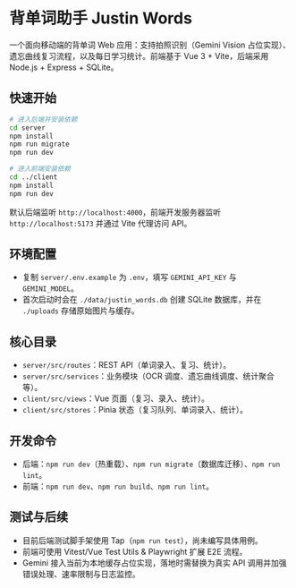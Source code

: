 # 背单词助手 Justin Words

一个面向移动端的背单词 Web 应用：支持拍照识别（Gemini Vision 占位实现）、遗忘曲线复习流程，以及每日学习统计。前端基于 Vue 3 + Vite，后端采用 Node.js + Express + SQLite。

## 快速开始

```bash
# 进入后端并安装依赖
cd server
npm install
npm run migrate
npm run dev

# 进入前端安装依赖
cd ../client
npm install
npm run dev
```

默认后端监听 `http://localhost:4000`，前端开发服务器监听 `http://localhost:5173` 并通过 Vite 代理访问 API。

## 环境配置

- 复制 `server/.env.example` 为 `.env`，填写 `GEMINI_API_KEY` 与 `GEMINI_MODEL`。
- 首次启动时会在 `./data/justin_words.db` 创建 SQLite 数据库，并在 `./uploads` 存储原始图片与缓存。

## 核心目录

- `server/src/routes`：REST API（单词录入、复习、统计）。
- `server/src/services`：业务模块（OCR 调度、遗忘曲线调度、统计聚合等）。
- `client/src/views`：Vue 页面（复习、录入、统计）。
- `client/src/stores`：Pinia 状态（复习队列、单词录入、统计）。

## 开发命令

- 后端：`npm run dev`（热重载）、`npm run migrate`（数据库迁移）、`npm run lint`。
- 前端：`npm run dev`、`npm run build`、`npm run lint`。

## 测试与后续

- 目前后端测试脚手架使用 Tap（`npm run test`），尚未编写具体用例。
- 前端可使用 Vitest/Vue Test Utils & Playwright 扩展 E2E 流程。
- Gemini 接入当前为本地缓存占位实现，落地时需替换为真实 API 调用并加强错误处理、速率限制与日志监控。
